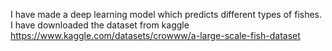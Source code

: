 I have made a deep learning model which predicts different types of fishes.
I have downloaded the dataset from kaggle https://www.kaggle.com/datasets/crowww/a-large-scale-fish-dataset
